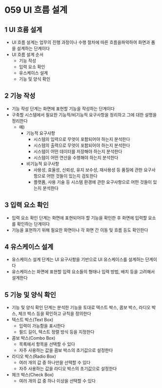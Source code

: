 # 059 UI 흐름 설계

## 1 UI 흐름 설계

- UI 흐름 설계는 업무의 진행 과정이나 수행 절차에 따른 흐름을파악하여 화면과 폼을 설계하는 단계이다
- UI 흐름 설계 순서
  - 기능 작성
  - 입력 요소 확인
  - 유스케이스 설계
  - 기능 및 양식 확인



## 2 기능 작성

- 기능 작성 단계는 화면에 표현할 기능을 작성하는 단계이다
- 구축할 시스템에서 필요한 기능적/비기능적 요구사항을 정리하고 그에 대한 설명을 정리한다
  - 예)
    - 기능적 요구사항
      - 시스템의 입력으로 무엇이 포함되어야 하는지 분석한다
      - 시스템의 출력으로 무엇이 포함되어야 하는지 분석한다
      - 시스템이 어떤 데이터를 저장해야 하는지 분석한다
      - 시스템이 어떤 연산을 수행해야 하는지 분석한다
    - 비기능적 요구사항
      - 사용성, 효율성, 신뢰성, 유지 보수성, 재사용성 등 품질에 관한 요구사항으로 어떤 것들이 있는지 검토한다
      - 플랫폼, 사용 기술 등 시스템 환경에 관한 요구사항으로 어떤 것들이 있는지 분석한다



## 3 입력 요소 확인

- 입력 요소 확인 단계는 화면에 표현되어야 할 기능을 확인한 후 화면에 입력할 요소를 확인하는 단계이다
- 기능을 표현하기 위해 필요한 화면이나 각 화면 간 이동 및 흐름 등도 확인한다



## 4 유스케이스 설계

- 유스케이스 설계 단계는 UI 요구사항을 기반으로 UI 유스케이스를 설계하는 단계이다
- 유스케이스는 화면에 표현할 입력 요소들의 형태나 입력 방법, 배치 등을 고려해서 설계한다



## 5 기능 및 양식 확인

- 기능 및 양식 확인 단계는 분석한 기능을 토대로 텍스트 박스, 콤보 박스, 라디오 박스, 체크 박스 등을 확인하고 규칙을 정의한다
- 텍스트 박스(Text Box)
  - 입력이 가능함을 표시한다
  - 필드 길이, 텍스트 정렬 방식 등을 지정한다
- 콤보 박스(Combo Box)
  - 목록에서 항목을 선택할 수 있다
  - 자주 사용하는 값을 콤보 박스의 초기값으로 설정한다
- 라디오 박스(Radio Box)
  - 여러 개의 값 중 하나만을 선택할 수 있다
  - 자주 사용하는 값을 라디오 박스의 초기값으로 설정한다
- 체크 박스(Check Box)
  - 여러 개의 값 중 하나 이상을 선택할 수 있다